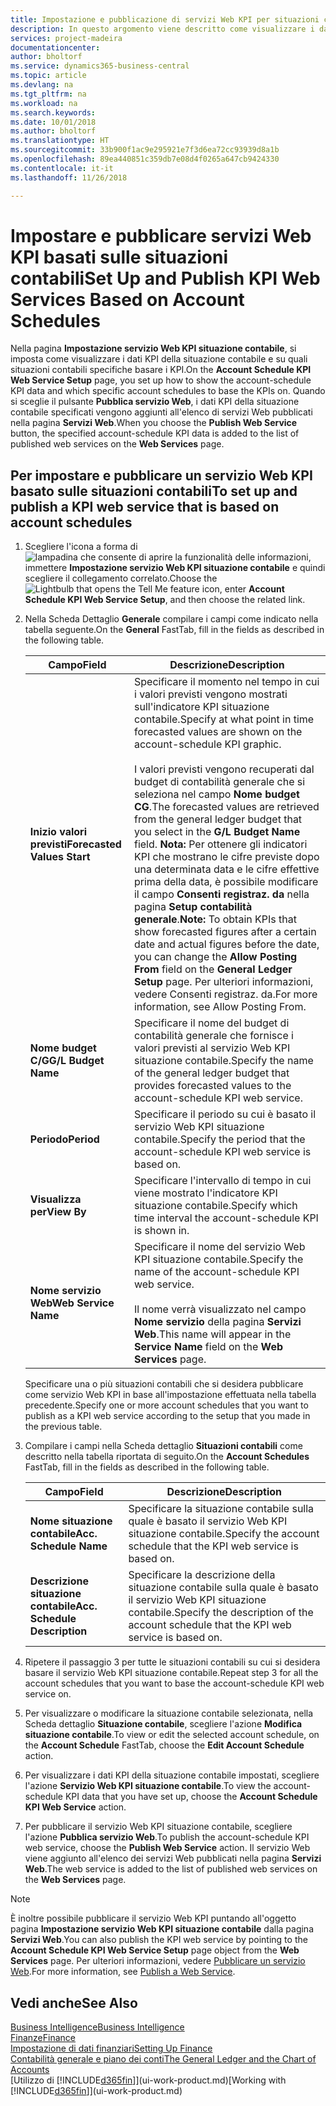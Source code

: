 ```yaml
---
title: Impostazione e pubblicazione di servizi Web KPI per situazioni contabili | Microsoft Docs
description: In questo argomento viene descritto come visualizzare i dati KPI della situazione contabile in base alle situazioni contabili specifiche.
services: project-madeira
documentationcenter: 
author: bholtorf
ms.service: dynamics365-business-central
ms.topic: article
ms.devlang: na
ms.tgt_pltfrm: na
ms.workload: na
ms.search.keywords: 
ms.date: 10/01/2018
ms.author: bholtorf
ms.translationtype: HT
ms.sourcegitcommit: 33b900f1ac9e295921e7f3d6ea72cc93939d8a1b
ms.openlocfilehash: 89ea440851c359db7e08d4f0265a647cb9424330
ms.contentlocale: it-it
ms.lasthandoff: 11/26/2018

---
```

# <a name="set-up-and-publish-kpi-web-services-based-on-account-schedules"></a><span data-ttu-id="a3e8c-103">Impostare e pubblicare servizi Web KPI basati sulle situazioni contabili</span><span class="sxs-lookup"><span data-stu-id="a3e8c-103">Set Up and Publish KPI Web Services Based on Account Schedules</span></span>
<span data-ttu-id="a3e8c-104">Nella pagina **Impostazione servizio Web KPI situazione contabile**, si imposta come visualizzare i dati KPI della situazione contabile e su quali situazioni contabili specifiche basare i KPI.</span><span class="sxs-lookup"><span data-stu-id="a3e8c-104">On the **Account Schedule KPI Web Service Setup** page, you set up how to show the account-schedule KPI data and which specific account schedules to base the KPIs on.</span></span> <span data-ttu-id="a3e8c-105">Quando si sceglie il pulsante **Pubblica servizio Web**, i dati KPI della situazione contabile specificati vengono aggiunti all'elenco di servizi Web pubblicati nella pagina **Servizi Web**.</span><span class="sxs-lookup"><span data-stu-id="a3e8c-105">When you choose the **Publish Web Service** button, the specified account-schedule KPI data is added to the list of published web services on the **Web Services** page.</span></span>  

## <a name="to-set-up-and-publish-a-kpi-web-service-that-is-based-on-account-schedules"></a><span data-ttu-id="a3e8c-106">Per impostare e pubblicare un servizio Web KPI basato sulle situazioni contabili</span><span class="sxs-lookup"><span data-stu-id="a3e8c-106">To set up and publish a KPI web service that is based on account schedules</span></span>  
1.  <span data-ttu-id="a3e8c-107">Scegliere l'icona a forma di ![lampadina che consente di aprire la funzionalità delle informazioni](media/ui-search/search_small.png "Informazioni sull'operazione che si desidera eseguire"), immettere **Impostazione servizio Web KPI situazione contabile** e quindi scegliere il collegamento correlato.</span><span class="sxs-lookup"><span data-stu-id="a3e8c-107">Choose the ![Lightbulb that opens the Tell Me feature](media/ui-search/search_small.png "Tell me what you want to do") icon, enter **Account Schedule KPI Web Service Setup**, and then choose the related link.</span></span>  
2.  <span data-ttu-id="a3e8c-108">Nella Scheda Dettaglio **Generale** compilare i campi come indicato nella tabella seguente.</span><span class="sxs-lookup"><span data-stu-id="a3e8c-108">On the **General** FastTab, fill in the fields as described in the following table.</span></span>  

    |<span data-ttu-id="a3e8c-109">Campo</span><span class="sxs-lookup"><span data-stu-id="a3e8c-109">Field</span></span>|<span data-ttu-id="a3e8c-110">Descrizione</span><span class="sxs-lookup"><span data-stu-id="a3e8c-110">Description</span></span>|  
    |---------------------------------|---------------------------------------|  
    |<span data-ttu-id="a3e8c-111">**Inizio valori previsti**</span><span class="sxs-lookup"><span data-stu-id="a3e8c-111">**Forecasted Values Start**</span></span>|<span data-ttu-id="a3e8c-112">Specificare il momento nel tempo in cui i valori previsti vengono mostrati sull'indicatore KPI situazione contabile.</span><span class="sxs-lookup"><span data-stu-id="a3e8c-112">Specify at what point in time forecasted values are shown on the account-schedule KPI graphic.</span></span><br /><br /> <span data-ttu-id="a3e8c-113">I valori previsti vengono recuperati dal budget di contabilità generale che si seleziona nel campo **Nome budget CG**.</span><span class="sxs-lookup"><span data-stu-id="a3e8c-113">The forecasted values are retrieved from the general ledger budget that you select in the **G/L Budget Name** field.</span></span> <span data-ttu-id="a3e8c-114">**Nota:**  Per ottenere gli indicatori KPI che mostrano le cifre previste dopo una determinata data e le cifre effettive prima della data, è possibile modificare il campo **Consenti registraz. da** nella pagina **Setup contabilità generale**.</span><span class="sxs-lookup"><span data-stu-id="a3e8c-114">**Note:**  To obtain KPIs that show forecasted figures after a certain date and actual figures before the date, you can change the **Allow Posting From** field on the **General Ledger Setup** page.</span></span> <span data-ttu-id="a3e8c-115">Per ulteriori informazioni, vedere Consenti registraz. da.</span><span class="sxs-lookup"><span data-stu-id="a3e8c-115">For more information, see Allow Posting From.</span></span>|  
    |<span data-ttu-id="a3e8c-116">**Nome budget C/G**</span><span class="sxs-lookup"><span data-stu-id="a3e8c-116">**G/L Budget Name**</span></span>|<span data-ttu-id="a3e8c-117">Specificare il nome del budget di contabilità generale che fornisce i valori previsti al servizio Web KPI situazione contabile.</span><span class="sxs-lookup"><span data-stu-id="a3e8c-117">Specify the name of the general ledger budget that provides forecasted values to the account-schedule KPI web service.</span></span>|  
    |<span data-ttu-id="a3e8c-118">**Periodo**</span><span class="sxs-lookup"><span data-stu-id="a3e8c-118">**Period**</span></span>|<span data-ttu-id="a3e8c-119">Specificare il periodo su cui è basato il servizio Web KPI situazione contabile.</span><span class="sxs-lookup"><span data-stu-id="a3e8c-119">Specify the period that the account-schedule KPI web service is based on.</span></span>|  
    |<span data-ttu-id="a3e8c-120">**Visualizza per**</span><span class="sxs-lookup"><span data-stu-id="a3e8c-120">**View By**</span></span>|<span data-ttu-id="a3e8c-121">Specificare l'intervallo di tempo in cui viene mostrato l'indicatore KPI situazione contabile.</span><span class="sxs-lookup"><span data-stu-id="a3e8c-121">Specify which time interval the account-schedule KPI is shown in.</span></span>|  
    |<span data-ttu-id="a3e8c-122">**Nome servizio Web**</span><span class="sxs-lookup"><span data-stu-id="a3e8c-122">**Web Service Name**</span></span>|<span data-ttu-id="a3e8c-123">Specificare il nome del servizio Web KPI situazione contabile.</span><span class="sxs-lookup"><span data-stu-id="a3e8c-123">Specify the name of the account-schedule KPI web service.</span></span><br /><br /> <span data-ttu-id="a3e8c-124">Il nome verrà visualizzato nel campo **Nome servizio** della pagina **Servizi Web**.</span><span class="sxs-lookup"><span data-stu-id="a3e8c-124">This name will appear in the **Service Name** field on the **Web Services** page.</span></span>|  

    <span data-ttu-id="a3e8c-125">Specificare una o più situazioni contabili che si desidera pubblicare come servizio Web KPI in base all'impostazione effettuata nella tabella precedente.</span><span class="sxs-lookup"><span data-stu-id="a3e8c-125">Specify one or more account schedules that you want to publish as a KPI web service according to the setup that you made in the previous table.</span></span>  

3.  <span data-ttu-id="a3e8c-126">Compilare i campi nella Scheda dettaglio **Situazioni contabili** come descritto nella tabella riportata di seguito.</span><span class="sxs-lookup"><span data-stu-id="a3e8c-126">On the **Account Schedules** FastTab, fill in the fields as described in the following table.</span></span>  

    |<span data-ttu-id="a3e8c-127">Campo</span><span class="sxs-lookup"><span data-stu-id="a3e8c-127">Field</span></span>|<span data-ttu-id="a3e8c-128">Descrizione</span><span class="sxs-lookup"><span data-stu-id="a3e8c-128">Description</span></span>|  
    |---------------------------------|---------------------------------------|  
    |<span data-ttu-id="a3e8c-129">**Nome situazione contabile**</span><span class="sxs-lookup"><span data-stu-id="a3e8c-129">**Acc. Schedule Name**</span></span>|<span data-ttu-id="a3e8c-130">Specificare la situazione contabile sulla quale è basato il servizio Web KPI situazione contabile.</span><span class="sxs-lookup"><span data-stu-id="a3e8c-130">Specify the account schedule that the KPI web service is based on.</span></span>|  
    |<span data-ttu-id="a3e8c-131">**Descrizione situazione contabile**</span><span class="sxs-lookup"><span data-stu-id="a3e8c-131">**Acc. Schedule Description**</span></span>|<span data-ttu-id="a3e8c-132">Specificare la descrizione della situazione contabile sulla quale è basato il servizio Web KPI situazione contabile.</span><span class="sxs-lookup"><span data-stu-id="a3e8c-132">Specify the description of the account schedule that the KPI web service is based on.</span></span>|  

4.  <span data-ttu-id="a3e8c-133">Ripetere il passaggio 3 per tutte le situazioni contabili su cui si desidera basare il servizio Web KPI situazione contabile.</span><span class="sxs-lookup"><span data-stu-id="a3e8c-133">Repeat step 3 for all the account schedules that you want to base the account-schedule KPI web service on.</span></span>  
5.  <span data-ttu-id="a3e8c-134">Per visualizzare o modificare la situazione contabile selezionata, nella Scheda dettaglio **Situazione contabile**, scegliere l'azione **Modifica situazione contabile**.</span><span class="sxs-lookup"><span data-stu-id="a3e8c-134">To view or edit the selected account schedule, on the **Account Schedule** FastTab, choose the **Edit Account Schedule** action.</span></span>  
6.  <span data-ttu-id="a3e8c-135">Per visualizzare i dati KPI della situazione contabile impostati, scegliere l'azione **Servizio Web KPI situazione contabile**.</span><span class="sxs-lookup"><span data-stu-id="a3e8c-135">To view the account-schedule KPI data that you have set up, choose the **Account Schedule KPI Web Service** action.</span></span>  
7.  <span data-ttu-id="a3e8c-136">Per pubblicare il servizio Web KPI situazione contabile, scegliere l'azione **Pubblica servizio Web**.</span><span class="sxs-lookup"><span data-stu-id="a3e8c-136">To publish the account-schedule KPI web service, choose the **Publish Web Service** action.</span></span> <span data-ttu-id="a3e8c-137">Il servizio Web viene aggiunto all'elenco dei servizi Web pubblicati nella pagina **Servizi Web**.</span><span class="sxs-lookup"><span data-stu-id="a3e8c-137">The web service is added to the list of published web services on the **Web Services** page.</span></span>  

> [!NOTE]  
>  <span data-ttu-id="a3e8c-138">È inoltre possibile pubblicare il servizio Web KPI puntando all'oggetto pagina **Impostazione servizio Web KPI situazione contabile** dalla pagina **Servizi Web**.</span><span class="sxs-lookup"><span data-stu-id="a3e8c-138">You can also publish the KPI web service by pointing to the **Account Schedule KPI Web Service Setup** page object from the **Web Services** page.</span></span> <span data-ttu-id="a3e8c-139">Per ulteriori informazioni, vedere [Pubblicare un servizio Web](across-how-publish-web-service.md).</span><span class="sxs-lookup"><span data-stu-id="a3e8c-139">For more information, see [Publish a Web Service](across-how-publish-web-service.md).</span></span>  

## <a name="see-also"></a><span data-ttu-id="a3e8c-140">Vedi anche</span><span class="sxs-lookup"><span data-stu-id="a3e8c-140">See Also</span></span>  
[<span data-ttu-id="a3e8c-141">Business Intelligence</span><span class="sxs-lookup"><span data-stu-id="a3e8c-141">Business Intelligence</span></span>](bi.md)  
[<span data-ttu-id="a3e8c-142">Finanze</span><span class="sxs-lookup"><span data-stu-id="a3e8c-142">Finance</span></span>](finance.md)  
[<span data-ttu-id="a3e8c-143">Impostazione di dati finanziari</span><span class="sxs-lookup"><span data-stu-id="a3e8c-143">Setting Up Finance</span></span>](finance-setup-finance.md)  
[<span data-ttu-id="a3e8c-144">Contabilità generale e piano dei conti</span><span class="sxs-lookup"><span data-stu-id="a3e8c-144">The General Ledger and the Chart of Accounts</span></span>](finance-general-ledger.md)  
<span data-ttu-id="a3e8c-145">[Utilizzo di [!INCLUDE[d365fin](includes/d365fin_md.md)]](ui-work-product.md)</span><span class="sxs-lookup"><span data-stu-id="a3e8c-145">[Working with [!INCLUDE[d365fin](includes/d365fin_md.md)]](ui-work-product.md)</span></span>


